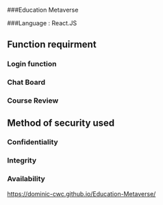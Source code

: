 ###Education Metaverse

###Language : React.JS

## Function requirment

### Login function


### Chat Board


### Course Review

## Method of security used

### Confidentiality

### Integrity

### Availability
https://dominic-cwc.github.io/Education-Metaverse/
